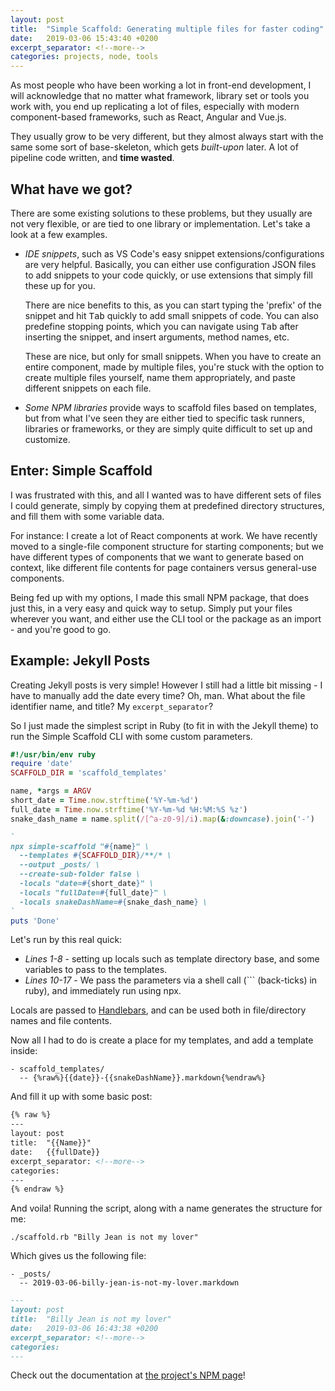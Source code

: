```yaml
---
layout: post
title:  "Simple Scaffold: Generating multiple files for faster coding"
date:   2019-03-06 15:43:40 +0200
excerpt_separator: <!--more-->
categories: projects, node, tools
---
```


As most people who have been working a lot in front-end development, I will acknowledge that
no matter what framework, library set or tools you work with, you end up replicating a lot of files,
especially with modern component-based frameworks, such as React, Angular and Vue.js.

They usually grow to be very different, but they almost always start with the same some sort of base-skeleton,
which gets *built-upon* later. A lot of pipeline code written, and **time wasted**.

<!--more-->

## What have we got?

There are some existing solutions to these problems, but they usually are not very flexible, or are tied
to one library or implementation. Let's take a look at a few examples.

- *IDE snippets*, such as VS Code's easy snippet extensions/configurations are very helpful.
Basically, you can either use configuration JSON files to add snippets to your code quickly, or use
extensions that simply fill these up for you.

  There are nice benefits to this, as you can start typing the 'prefix' of the snippet and hit <kbd>Tab</kbd>
quickly to add small snippets of code. You can also predefine stopping points, which you can navigate using
<kbd>Tab</kbd> after inserting the snippet, and insert arguments, method names, etc.

  These are nice, but only for small snippets. When you have to create an entire component, made by multiple
files, you're stuck with the option to create multiple files yourself, name them appropriately, and paste
different snippets on each file.

- *Some NPM libraries* provide ways to scaffold files based on templates, but from what I've seen they are either
tied to specific task runners, libraries or frameworks, or they are simply quite difficult to set up and customize.


## Enter: Simple Scaffold

I was frustrated with this, and all I wanted was to have different sets of files I could generate, simply by
copying them at predefined directory structures, and fill them with some variable data.

For instance: I create a lot of React components at work. We have recently moved to a single-file component
structure for starting components; but we have different types of components that we want to generate based on
context, like different file contents for page containers versus general-use components.

Being fed up with my options, I made this small NPM package, that does just this, in a very easy and quick way
to setup. Simply put your files wherever you want, and either use the CLI tool or the package as an import -
and you're good to go.

## Example: Jekyll Posts

Creating Jekyll posts is very simple! However I still had a little bit missing - I have to manually add the date
every time? Oh, man. What about the file identifier name, and title? My `excerpt_separator`?

So I just made the simplest script in Ruby (to fit in with the Jekyll theme) to run the Simple Scaffold CLI
with some custom parameters.

```ruby
#!/usr/bin/env ruby
require 'date'
SCAFFOLD_DIR = 'scaffold_templates'

name, *args = ARGV
short_date = Time.now.strftime('%Y-%m-%d')
full_date = Time.now.strftime('%Y-%m-%d %H:%M:%S %z')
snake_dash_name = name.split(/[^a-z0-9]/i).map(&:downcase).join('-')

`
npx simple-scaffold "#{name}" \
  --templates #{SCAFFOLD_DIR}/**/* \
  --output _posts/ \
  --create-sub-folder false \
  -locals "date=#{short_date}" \
  -locals "fullDate=#{full_date}" \
  -locals snakeDashName=#{snake_dash_name} \
`
puts 'Done'
```

Let's run by this real quick:

- *Lines 1-8* - setting up locals such as template directory base, and some variables to pass to the templates.
- *Lines 10-17* - We pass the parameters via a shell call (`\`` (back-ticks) in ruby), and immediately run using npx.

Locals are passed to [Handlebars][handlebars], and can be used both in file/directory names and file contents.

Now all I had to do is create a place for my templates, and add a template inside:

```
- scaffold_templates/
  -- {%raw%}{{date}}-{{snakeDashName}}.markdown{%endraw%}
```

And fill it up with some basic post:

```markdown
{% raw %}
---
layout: post
title:  "{{Name}}"
date:   {{fullDate}}
excerpt_separator: <!--more-->
categories:
---
{% endraw %}

```

And voila! Running the script, along with a name generates the structure for me:

```shell
./scaffold.rb "Billy Jean is not my lover"
```

Which gives us the following file:

```
- _posts/
  -- 2019-03-06-billy-jean-is-not-my-lover.markdown
```

```markdown
---
layout: post
title:  "Billy Jean is not my lover"
date:   2019-03-06 16:43:38 +0200
excerpt_separator: <!--more-->
categories:
---
```

Check out the documentation at [the project's NPM page][simple-scaffold]!

[handlebars]: https://handlebarsjs.com
[simple-scaffold]: https://npmjs.com/package/simple-scaffold

